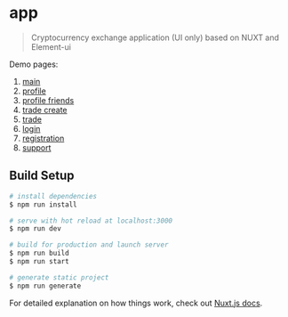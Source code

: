 # app

> Cryptocurrency exchange application (UI only) based on NUXT and Element-ui

Demo pages:

1. [main](http://165.227.166.214/)
2. [profile](http://165.227.166.214/profile)
3. [profile friends](http://165.227.166.214/profile/friends)
4. [trade create](http://165.227.166.214/trade/create)
5. [trade](http://165.227.166.214/trade/create/simple)
6. [login](http://165.227.166.214/auth/login)
7. [registration](http://165.227.166.214/auth/registration)
7. [support](http://165.227.166.214/support)

## Build Setup

``` bash
# install dependencies
$ npm run install

# serve with hot reload at localhost:3000
$ npm run dev

# build for production and launch server
$ npm run build
$ npm run start

# generate static project
$ npm run generate
```

For detailed explanation on how things work, check out [Nuxt.js docs](https://nuxtjs.org).
